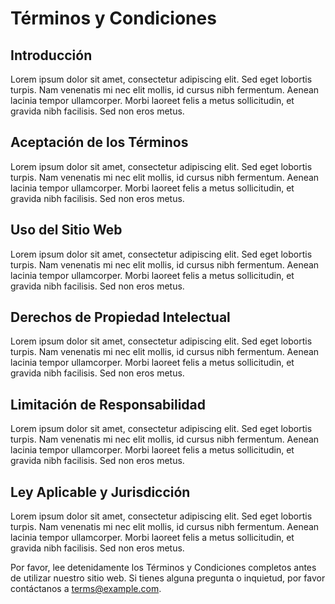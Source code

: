 # Términos y Condiciones

## Introducción

Lorem ipsum dolor sit amet, consectetur adipiscing elit. Sed eget lobortis turpis. Nam venenatis mi nec elit mollis, id cursus nibh fermentum. Aenean lacinia tempor ullamcorper. Morbi laoreet felis a metus sollicitudin, et gravida nibh facilisis. Sed non eros metus.

## Aceptación de los Términos

Lorem ipsum dolor sit amet, consectetur adipiscing elit. Sed eget lobortis turpis. Nam venenatis mi nec elit mollis, id cursus nibh fermentum. Aenean lacinia tempor ullamcorper. Morbi laoreet felis a metus sollicitudin, et gravida nibh facilisis. Sed non eros metus.

## Uso del Sitio Web

Lorem ipsum dolor sit amet, consectetur adipiscing elit. Sed eget lobortis turpis. Nam venenatis mi nec elit mollis, id cursus nibh fermentum. Aenean lacinia tempor ullamcorper. Morbi laoreet felis a metus sollicitudin, et gravida nibh facilisis. Sed non eros metus.

## Derechos de Propiedad Intelectual

Lorem ipsum dolor sit amet, consectetur adipiscing elit. Sed eget lobortis turpis. Nam venenatis mi nec elit mollis, id cursus nibh fermentum. Aenean lacinia tempor ullamcorper. Morbi laoreet felis a metus sollicitudin, et gravida nibh facilisis. Sed non eros metus.

## Limitación de Responsabilidad

Lorem ipsum dolor sit amet, consectetur adipiscing elit. Sed eget lobortis turpis. Nam venenatis mi nec elit mollis, id cursus nibh fermentum. Aenean lacinia tempor ullamcorper. Morbi laoreet felis a metus sollicitudin, et gravida nibh facilisis. Sed non eros metus.

## Ley Aplicable y Jurisdicción

Lorem ipsum dolor sit amet, consectetur adipiscing elit. Sed eget lobortis turpis. Nam venenatis mi nec elit mollis, id cursus nibh fermentum. Aenean lacinia tempor ullamcorper. Morbi laoreet felis a metus sollicitudin, et gravida nibh facilisis. Sed non eros metus.

Por favor, lee detenidamente los Términos y Condiciones completos antes de utilizar nuestro sitio web. Si tienes alguna pregunta o inquietud, por favor contáctanos a terms@example.com.